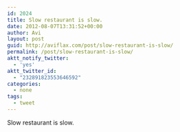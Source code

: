 ```yaml
---
id: 2024
title: Slow restaurant is slow.
date: 2012-08-07T13:31:52+00:00
author: Avi
layout: post
guid: http://aviflax.com/post/slow-restaurant-is-slow/
permalink: /post/slow-restaurant-is-slow/
aktt_notify_twitter:
  - 'yes'
aktt_twitter_id:
  - "232891823553646592"
categories:
  - none
tags:
  - tweet
---
```

Slow restaurant is slow.